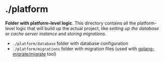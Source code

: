 # ./platform

**Folder with platform-level logic**. This directory contains all the platform-level logic that will build up the actual project, like _setting up the database_ or _cache server instance_ and _storing migrations_.

- `./platform/database` folder with database configuration
- `./platform/migrations` folder with migration files (used with [golang-migrate/migrate](https://github.com/golang-migrate/migrate) tool)

